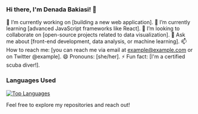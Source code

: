 ### Hi there, I'm Denada Bakiasi! 👋

🔭 I’m currently working on [building a new web application].
🌱 I’m currently learning [advanced JavaScript frameworks like React].
👯 I’m looking to collaborate on [open-source projects related to data visualization].
💬 Ask me about [front-end development, data analysis, or machine learning].
📫 How to reach me: [you can reach me via email at example@example.com or on Twitter @example].
😄 Pronouns: [she/her].
⚡ Fun fact: [I'm a certified scuba diver!].

### Languages Used

[![Top Languages](https://github-readme-stats.vercel.app/api/top-langs/?username=bakiasib&layout=compact)](https://github.com/anuraghazra/github-readme-stats)

Feel free to explore my repositories and reach out!
